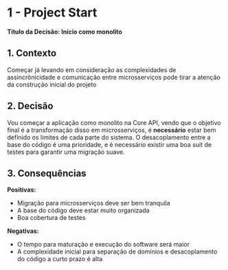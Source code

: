 # 1 - Project Start

**Título da Decisão: Início como monolito**

## 1. Contexto
Começar já levando em consideração as complexidades de assincrônicidade e comunicação entre microsserviços pode tirar a atenção da construção inicial do projeto

## 2. Decisão
Vou começar a aplicação como monolito na Core API, vendo que o objetivo final é a transformação disso em microsserviços, é **necessário** estar bem definido os limites de cada parte do sistema.
O desacoplamento entre a base do código é uma prioridade, e é necessário existir uma boa suit de testes para garantir uma migração suave.

## 3. Consequências
**Positivas:**
- Migração para microsserviços deve ser bem tranquila
- A base do código deve estar muito organizada
- Boa cobertura de testes

**Negativas:**
- O tempo para maturação e execução do software será maior
- A complexidade inicial para separação de domínios e desacoplamento do código a curto prazo é alta
